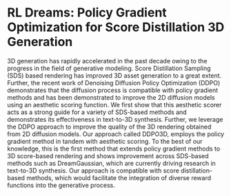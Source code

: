 # RL Dreams: Policy Gradient Optimization for Score Distillation 3D Generation

3D generation has rapidly accelerated in the past decade owing to the progress in the field of generative modeling. Score Distillation Sampling (SDS) based rendering has improved 3D asset generation to a great extent. Further, the recent work of Denoising Diffusion Policy Optimization (DDPO) demonstrates that the diffusion process is compatible with policy gradient methods and has been demonstrated to improve the 2D diffusion models using an aesthetic scoring function. We first show that this aesthetic scorer acts as a strong guide for a variety of SDS-based methods and demonstrates its effectiveness in text-to-3D synthesis. Further, we leverage the DDPO approach to improve the quality of the 3D rendering obtained from 2D diffusion models. Our approach called DDPO3D, employs the policy gradient method in tandem with aesthetic scoring. To the best of our knowledge, this is the first method that extends policy gradient methods to 3D score-based rendering and shows improvement across SDS-based methods such as DreamGaussian, which are currently driving research in text-to-3D synthesis. Our approach is compatible with score distillation-based methods, which would facilitate the integration of diverse reward functions into the generative process.
